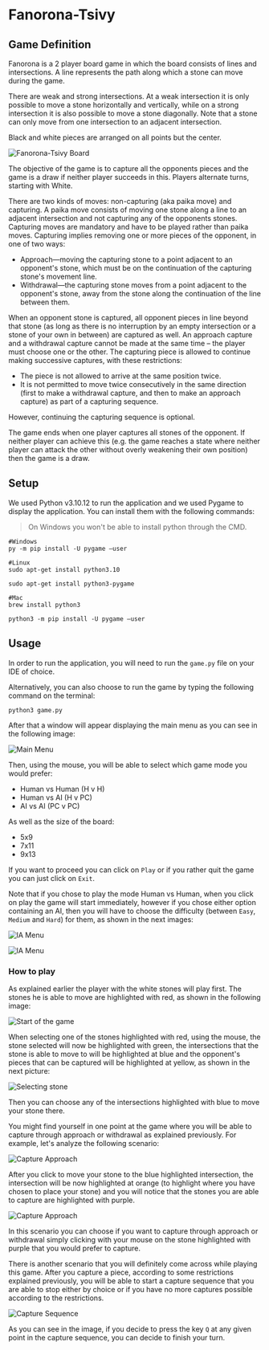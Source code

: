 # Fanorona-Tsivy

## Game Definition

Fanorona is a 2 player board game in which the board consists of lines and intersections. A line represents the path along which a stone can move during the game.

There are weak and strong intersections. At a weak intersection it is only possible to move a stone horizontally and vertically, while on a strong intersection it is also possible to move a stone diagonally. Note that a stone can only move from one intersection to an adjacent intersection.

Black and white pieces are arranged on all points but the center.

![Fanorona-Tsivy Board](./images/fanoronaTsivyBoard.png)

The objective of the game is to capture all the opponents pieces and the game is a draw if neither player succeeds in this. Players alternate turns, starting with White.

There are two kinds of moves: non-capturing (aka paika move) and capturing. A paika move consists of moving one stone along a line to an adjacent intersection and not capturing any of the opponents stones. Capturing moves are mandatory and have to be played rather than paika moves. Capturing implies removing one or more pieces of the opponent, in one of two ways:
- Approach—moving the capturing stone to a point adjacent to an opponent's stone, which must be on the continuation of the capturing stone's movement line.
- Withdrawal—the capturing stone moves from a point adjacent to the opponent's stone, away from the stone along the continuation of the line between them.

When an opponent stone is captured, all opponent pieces in line beyond that stone (as long as there is no interruption by an empty intersection or a stone of your own in between) are captured as well. An approach capture and a withdrawal capture cannot be made at the same time – the player must choose one or the other. The capturing piece is allowed to continue making successive captures, with these restrictions:
- The piece is not allowed to arrive at the same position twice.
- It is not permitted to move twice consecutively in the same direction (first to make a withdrawal capture, and then to make an approach capture) as part of a capturing sequence.

However, continuing the capturing sequence is optional.

The game ends when one player captures all stones of the opponent. If neither player can achieve this (e.g. the game reaches a state where neither player can attack the other without overly weakening their own position) then the game is a draw.

## Setup

We used Python v3.10.12 to run the application and we used Pygame to display the application. You can install them with the following commands:

> On Windows you won't be able to install python through the CMD.

```
#Windows
py -m pip install -U pygame —user
```

```
#Linux
sudo apt-get install python3.10

sudo apt-get install python3-pygame
```

```
#Mac
brew install python3

python3 -m pip install -U pygame —user

```

## Usage

In order to run the application, you will need to run the `game.py` file on your IDE of choice.

Alternatively, you can also choose to run the game by typing the following command on the terminal:

```
python3 game.py
```

After that a window will appear displaying the main menu as you can see in the following image:

![Main Menu](./images/mainMenu.png)

Then, using the mouse, you will be able to select which game mode you would prefer:
- Human vs Human (H v H)
- Human vs AI (H v PC)
- AI vs AI (PC v PC)

As well as the size of the board:
- 5x9
- 7x11
- 9x13

If you want to proceed you can click on `Play` or if you rather quit the game you can just click on `Exit`.

Note that if you chose to play the mode Human vs Human, when you click on play the game will start immediately, however if you chose either option containing an AI, then you will have to choose the difficulty (between `Easy`, `Medium` and `Hard`) for them, as shown in the next images:

![IA Menu](./images/iaMenu.png)

![IA Menu](./images/iaMenu2.png)

### How to play

As explained earlier the player with the white stones will play first. The stones he is able to move are highlighted with red, as shown in the following image:

![Start of the game](./images/startGame.png)

When selecting one of the stones highlighted with red, using the mouse, the stone selected will now be highlighted with green, the intersections that the stone is able to move to will be highlighted at blue and the opponent's pieces that can be captured will be highlighted at yellow, as shown in the next picture:

![Selecting stone](./images/selectingStone.png)

Then you can choose any of the intersections highlighted with blue to move your stone there.

You might find yourself in one point at the game where you will be able to capture through approach or withdrawal as explained previously. For example, let's analyze the following scenario:

![Capture Approach](./images/captureApproaches1.png)

After you click to move your stone to the blue highlighted intersection, the intersection will be now highlighted at orange (to highlight where you have chosen to place your stone) and you will notice that the stones you are able to capture are highlighted with purple.

![Capture Approach](./images/captureApproaches2.png)

In this scenario you can choose if you want to capture through approach or withdrawal simply clicking with your mouse on the stone highlighted with purple that you would prefer to capture.

There is another scenario that you will definitely come across while playing this game. After you capture a piece, according to some restrictions explained previously, you will be able to start a capture sequence that you are able to stop either by choice or if you have no more captures possible according to the restrictions.

![Capture Sequence](./images/captureSequence.png)

As you can see in the image, if you decide to press the key `Q` at any given point in the capture sequence, you can decide to finish your turn.